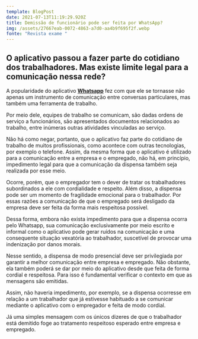 ```yaml
---
template: BlogPost
date: 2021-07-13T11:19:29.920Z
title: Demissão de funcionário pode ser feita por WhatsApp?
img: /assets/27667eab-0072-4863-a7d0-aa4b9f695f2f.webp
fonte: "Revista exame "
---
```

## O aplicativo passou a fazer parte do cotidiano dos trabalhadores. Mas existe limite legal para a comunicação nessa rede?

A popularidade do aplicativo **[Whatsapp](https://exame.com/noticias-sobre/whatsapp/)** fez com que ele se tornasse não apenas um instrumento de comunicação entre conversas particulares, mas também uma ferramenta de trabalho.

Por meio dele, equipes de trabalho se comunicam, são dadas ordens de serviço a funcionários, são apresentados documentos relacionados ao trabalho, entre inúmeras outras atividades vinculadas ao serviço.

Não há como negar, portanto, que o aplicativo faz parte do cotidiano de trabalho de muitos profissionais, como acontece com outras tecnologias, por exemplo o telefone. Assim, da mesma forma que o aplicativo é utilizado para a comunicação entre a empresa e o empregado, não há, em princípio, impedimento legal para que a comunicação da dispensa também seja realizada por esse meio.

Ocorre, porém, que o empregador tem o dever de tratar os trabalhadores subordinados a ele com cordialidade e respeito. Além disso, a dispensa pode ser um momento de fragilidade emocional para o trabalhador. Por essas razões a comunicação de que o empregado será desligado da empresa deve ser feita da forma mais respeitosa possível.

Dessa forma, embora não exista impedimento para que a dispensa ocorra pelo Whatsapp, sua comunicação exclusivamente por meio escrito e informal como o aplicativo pode gerar ruídos na comunicação e uma consequente situação vexatória ao trabalhador, suscetível de provocar uma indenização por danos morais.

Nesse sentido, a dispensa de modo presencial deve ser privilegiada por garantir a melhor comunicação entre empresa e empregado. Não obstante, ela também poderá se dar por meio do aplicativo desde que feita de forma cordial e respeitosa. Para isso é fundamental verificar o contexto em que as mensagens são emitidas.

Assim, não haveria impedimento, por exemplo, se a dispensa ocorresse em relação a um trabalhador que já estivesse habituado a se comunicar mediante o aplicativo com o empregador e feita de modo cordial.

Já uma simples mensagem com os únicos dizeres de que o trabalhador está demitido foge ao tratamento respeitoso esperado entre empresa e empregado.
